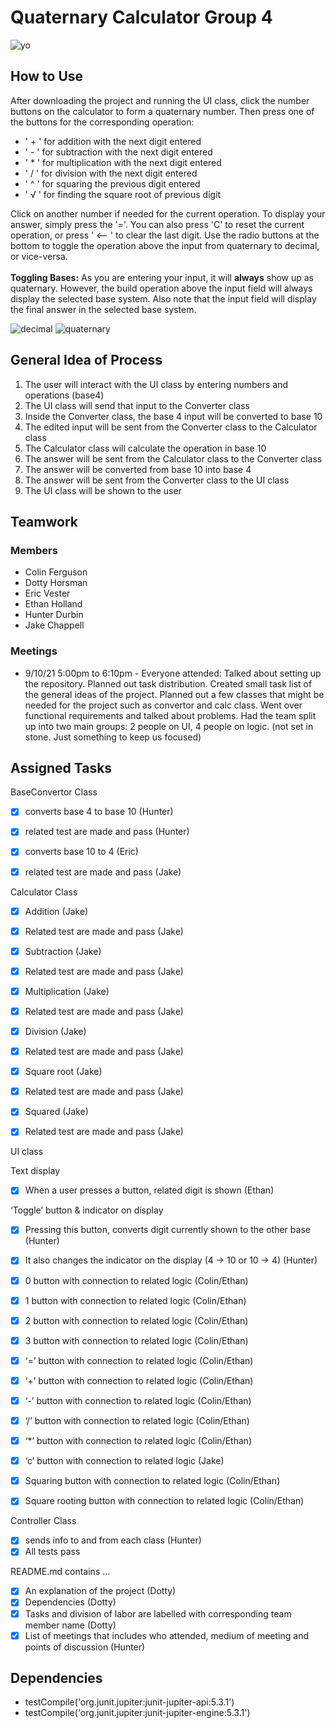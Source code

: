 <h1>Quaternary Calculator Group 4</h1>

![yo](./images/default.png)

<h2>How to Use</h2>
<p>
    After downloading the project and running the UI class, 
    click the number buttons on the calculator to form a quaternary number. 
    Then press one of the buttons for the corresponding operation: 
</p>
<ul>
    <li>' + ' for addition with the next digit entered</li>
    <li>' - ' for subtraction with the next digit entered</li>
    <li>' * ' for multiplication  with the next digit entered</li>
    <li>' / ' for division with the next digit entered</li>
    <li>' ^ ' for squaring the previous digit entered</li>
    <li>' √ ' for finding the square root of previous digit</li>
</ul>

<p>
    Click on another number if needed for the current operation. To display your answer, simply press the '='.
    You can also press 'C' to reset the current operation, or press ' <-- ' to clear the last digit.
    Use the radio buttons at the bottom to toggle the operation above the input from 
    quaternary to decimal, or vice-versa.
    <br> <br>
    <strong>Toggling Bases:</strong> As you are entering your input, 
    it will <strong>always</strong> show up as quaternary. However, the build operation
    above the input field will always display the selected base system. Also note that the
    input field will display the <storng>final answer</storng> in the selected base system.
</p>

![decimal](./images/sum-decimal.png)
![quaternary](./images/sum-quaternary.png)

<h2>General Idea of Process</h2>
<ol type = 1>
    <li>The user will interact with the UI class by entering numbers and operations (base4)</li>
    <li>The UI class will send that input to the Converter class</li>
    <li>Inside the Converter class, the base 4 input will be converted to base 10</li>
    <li>The edited input will be sent from the Converter class to the Calculator class</li>
    <li>The Calculator class will calculate the operation in base 10</li>
    <li>The answer will be sent from the Calculator class to the Converter class</li>
    <li>The answer will be converted from base 10 into base 4</li>
    <li>The answer will be sent from the Converter class to the UI class</li>
    <li>The UI class will be shown to the user</li>
</ol>

<h2>Teamwork</h2>
<h3>Members</h3>
<ul>
    <li>Colin Ferguson</li>
    <li>Dotty Horsman</li>
    <li>Eric Vester</li>
    <li>Ethan Holland</li>
    <li>Hunter Durbin</li>
    <li>Jake Chappell</li>  
</ul>

<h3>Meetings</h3>
<ul>
    <li>9/10/21 5:00pm to 6:10pm - Everyone attended: 
        Talked about setting up the repository. 
        Planned out task distribution. 
        Created small task list of the general ideas of the project. 
        Planned out a few classes that might be needed for the project such as convertor and calc class. 
        Went over functional requirements and talked about problems.
        Had the team split up into two main groups: 2 people on UI, 4 people on logic. (not set in stone. Just something to keep us focused)</li>
</ul>

<h2>Assigned Tasks</h2>

BaseConvertor Class 
- [X] converts base 4 to base 10 (Hunter)
- [X] related test are made and pass (Hunter)
- [X] converts base 10 to 4 (Eric)
- [X] related test are made and pass (Jake)




Calculator Class
- [X] Addition (Jake)
- [X] Related test are made and pass (Jake)
- [X] Subtraction (Jake)
- [X] Related test are made and pass (Jake)
- [X] Multiplication (Jake)
- [X] Related test are made and pass (Jake)
- [X] Division (Jake)
- [X] Related test are made and pass (Jake)
- [X] Square root (Jake)
- [X] Related test are made and pass (Jake)
- [X] Squared (Jake)
- [X] Related test are made and pass (Jake)


UI class


Text display

- [X] When a user presses a button, related digit is shown (Ethan)

‘Toggle’ button & indicator on display 
- [X] Pressing this button, converts digit currently shown to the other base (Hunter)
- [X] It also changes the indicator on the display (4 → 10 or 10 → 4) (Hunter)


- [X] 0 button with connection to related logic (Colin/Ethan)
- [X] 1 button with connection to related logic (Colin/Ethan)
- [X] 2 button with connection to related logic (Colin/Ethan)
- [X] 3 button with connection to related logic (Colin/Ethan)
- [X] ‘=’ button with connection to related logic (Colin/Ethan)
- [X] ‘+’ button with connection to related logic (Colin/Ethan)
- [X] ‘-’ button with connection to related logic (Colin/Ethan)
- [X] ‘/’ button with connection to related logic (Colin/Ethan)
- [X] ‘*’ button with connection to related logic (Colin/Ethan)
- [X] ‘c’ button  with connection to related logic (Jake)
- [X] Squaring button with connection to related logic (Colin/Ethan)
- [X] Square rooting button with connection to related logic (Colin/Ethan)

Controller Class
- [X] sends info to and from each class (Hunter)
- [X] All tests pass

README.md contains ...
- [X] An explanation of the project (Dotty)
- [X] Dependencies (Dotty)
- [X] Tasks and division of labor are labelled with corresponding team member name (Dotty)
- [X] List of meetings that includes who attended, medium of meeting and points of discussion (Hunter)

<h2>Dependencies</h2>
<ul>
    <li>testCompile('org.junit.jupiter:junit-jupiter-api:5.3.1')</li>
    <li>testCompile('org.junit.jupiter:junit-jupiter-engine:5.3.1')</li>
</ul>



















